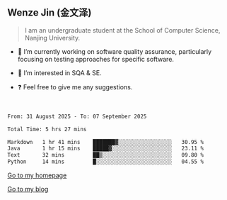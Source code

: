 ## Wenze Jin (金文泽)

> I am an undergraduate student at the School of Computer Science, Nanjing University.

- 🔭 I’m currently working on software quality assurance, particularly focusing on testing approaches for specific software.
  
- 🌱 I’m interested in SQA & SE.
  
- ❓ Feel free to give me any suggestions.  

<br>  

<!--START_SECTION:waka-->

```txt
From: 31 August 2025 - To: 07 September 2025

Total Time: 5 hrs 27 mins

Markdown   1 hr 41 mins    ███████▓░░░░░░░░░░░░░░░░░   30.95 %
Java       1 hr 15 mins    █████▓░░░░░░░░░░░░░░░░░░░   23.11 %
Text       32 mins         ██▒░░░░░░░░░░░░░░░░░░░░░░   09.80 %
Python     14 mins         █░░░░░░░░░░░░░░░░░░░░░░░░   04.55 %
```

<!--END_SECTION:waka-->

[Go to my homepage](https://wenzejin.github.io)

[Go to my blog](https://wenzejin.notion.site/Wenze-Jin-s-Blog-1635e9fa7b6d80b3adcedfacc74aa717?pvs=4)
